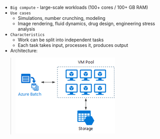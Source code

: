 * `Big compute` - large-scale workloads (100+ cores / 100+ GB RAM)
* `Use cases`
    * Simulations, number crunching, modeling
    * Image rendering, fluid dynamics, drug design, engineering stress analysis 
* `Characteristics`
    * Work can be split into independent tasks
    * Each task takes input, processes it, produces output
* Architecture:
> ![](big-compute-batch.png)